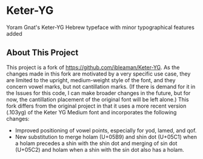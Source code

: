 # Keter-YG
Yoram Gnat's Keter-YG Hebrew typeface with minor typographical features added

## About This Project

This project is a fork of https://github.com/ibleaman/Keter-YG. As the changes made in this fork are motivated by a very specific use case, they are limited to the upright, medium-weight style of the font, and they concern vowel marks, but not cantillation marks. (If there is demand for it in the Issues for this code, I can make broader changes in the future, but for now, the cantillation placement of the original font will be left alone.) This fork differs from the original project in that it uses a more recent version (.103yg) of the Keter YG Medium font and incorporates the following changes:
- Improved positioning of vowel points, especially for yod, lamed, and qof. 
- New substitution to merge holam (U+05B9) and shin dot (U+05C1) when a holam precedes a shin with the shin dot and merging of sin dot (U+05C2) and holam when a shin with the sin dot also has a holam.
